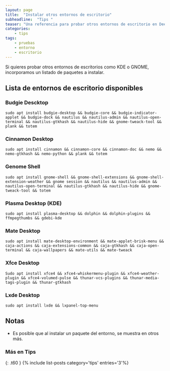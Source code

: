 ```yaml
---
layout: page
title:  "Instalar otros entornos de escritorio"
subheadline:  "Tips "
teaser: "Una referencia para probar otros entornos de escritorio en Deepin"
categories:
    - tips
tags:
    - pruebas
    - entorno
    - escritorio
---
```

Si quieres probar otros entornos de escritorios como KDE o GNOME, incorporamos un listado de paquetes a instalar.

## Lista de entornos de escritorio disponibles
### Budgie Descktop
~~~
sudo apt install budgie-desktop && budgie-core && budgie-indicator-applet && budgie-dock && nautilus && nautilus-admin && nautilus-open-terminal && nautilus-gtkhash && nautilus-hide && gnome-tweack-tool && plank && totem
~~~
### Cinnamon Desktop
~~~
sudo apt install cinnamon && cinnamon-core && cinnamon-doc && nemo && nemo-gtkhash && nemo-python && plank && totem    
~~~
### Genome Shell
~~~
sudo apt install gnome-shell && gnome-shell-extensions && gnome-shell-extension-weather && gnome session && nautilus && nautilus-admin && nautilus-open-terminal && nautilus-gtkhash && nautilus-hide && gnome-tweack-tool && totem
~~~
### Plasma Desktop (KDE)
~~~
sudo apt install plasma-desktop && dolphin && dolphin-plugins && ffmpegthumbs && gdebi-kde
~~~
### Mate Desktop
~~~
sudo apt install mate-desktop-environment && mate-applet-brisk-menu && caja-actions && caja-extensions-common && caja-gtkhash && caja-open-terminal && caja-wallpapers && mate-utils && mate-tweack
~~~
### Xfce Desktop
~~~
Sudo apt install xfce4 && xfce4-whiskermenu-plugin && xfce4-weather-plugin && xfce4-volumed-pulse && thunar-vcs-plugins && thunar-media-tags-plugin && thunar-gtkhash
~~~
### Lxde Desktop
~~~
sudo apt install lxde && lxpanel-top-menu
~~~

## Notas

* Es posible que al instalar un paquete del entorno, se muestra en otros más.

### Más en Tips
{: .t60 }
{% include list-posts category='tips' entries='3'%}
